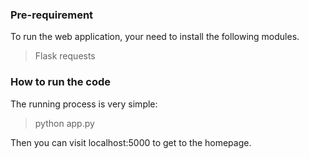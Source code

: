 ### Pre-requirement

To run the web application, your need to install the following modules.

> Flask
> requests

### How to run the code

The running process is very simple:

> python app.py

Then you can visit localhost:5000 to get to the homepage.